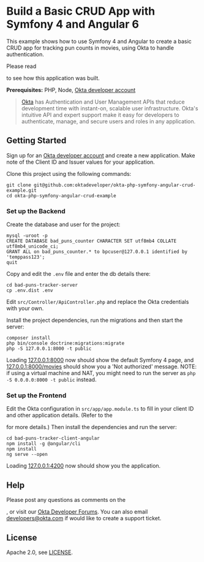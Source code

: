 # Build a Basic CRUD App with Symfony 4 and Angular 6

This example shows how to use Symfony 4 and Angular to create a basic CRUD app for tracking pun counts in movies, using Okta to handle authentication.

Please read <Article Placeholder> to see how this application was built.

**Prerequisites:** PHP, Node, [Okta developer account](https://developer.okta.com/)

> [Okta](https://developer.okta.com) has Authentication and User Management APIs that reduce development time with instant-on, scalable user infrastructure. Okta's intuitive API and expert support make it easy for developers to authenticate, manage, and secure users and roles in any application.

## Getting Started

Sign up for an [Okta developer account](https://developer.okta.com) and create a new application. Make note of the Client ID and Issuer values for your application.

Clone this project using the following commands:

```
git clone git@github.com:oktadeveloper/okta-php-symfony-angular-crud-example.git
cd okta-php-symfony-angular-crud-example
```

### Set up the Backend

Create the database and user for the project:

```
mysql -uroot -p
CREATE DATABASE bad_puns_counter CHARACTER SET utf8mb4 COLLATE utf8mb4_unicode_ci;
GRANT ALL on bad_puns_counter.* to bpcuser@127.0.0.1 identified by 'temppass123';
quit
```

Copy and edit the `.env` file and enter the db details there:

```
cd bad-puns-tracker-server
cp .env.dist .env
```

Edit `src/Controller/ApiController.php` and replace the Okta credentials with your own.

Install the project dependencies, run the migrations and then start the server:

```
composer install
php bin/console doctrine:migrations:migrate
php -S 127.0.0.1:8000 -t public
```

Loading [127.0.0.1:8000](127.0.0.1:8000) now should show the default Symfony 4 page, and [127.0.0.1:8000/movies](127.0.0.1:8000/movies) should show you a 'Not authorized' message. NOTE: if using a virtual machine and NAT, you might need to run the server as `php -S 0.0.0.0:8000 -t public` instead.

### Set up the Frontend

Edit the Okta configuration in `src/app/app.module.ts` to fill in your client ID and other application details. (Refer to the <ARTICLE PLACEHOLDER> for more details.) Then install the dependencies and run the server:

```
cd bad-puns-tracker-client-angular
npm install -g @angular/cli
npm install
ng serve --open
```

Loading [127.0.0.1:4200](127.0.0.1:4200) now should show you the application.

## Help

Please post any questions as comments on the <ARTICLE PLACEHOLDER>, or visit our [Okta Developer Forums](https://devforum.okta.com/). You can also email developers@okta.com if would like to create a support ticket.

## License

Apache 2.0, see [LICENSE](LICENSE).
